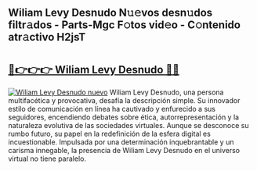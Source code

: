## Wiliam Levy Desnudo N𝚞𝚎vos desn𝚞dos filtr𝚊dos - Parts-Mgc F𝚘tos vid𝚎o - C𝚘ntenido atr𝚊ctivo H2jsT

# <h2><a href="http://mb4brr4.tromn.icu/?c=Wiliam+Levy+Desnudo">🔗👉👉👉 Wiliam Levy Desnudo 🔗🔗</a></h2>

[![Wiliam Levy Desnudo nuevo](https://i.imgur.com/pEAQMta.gif)](http://mb4brr4.tromn.icu/?c=Wiliam+Levy+Desnudo)
Wiliam Levy Desnudo, una persona multifacética y provocativa, desafía la descripción simple. Su innovador estilo de comunicación en línea ha cautivado y enfurecido a sus seguidores, encendiendo debates sobre ética, autorrepresentación y la naturaleza evolutiva de las sociedades virtuales. Aunque se desconoce su rumbo futuro, su papel en la redefinición de la esfera digital es incuestionable. Impulsada por una determinación inquebrantable y un carisma innegable, la presencia de Wiliam Levy Desnudo en el universo virtual no tiene paralelo.
